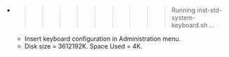 * >>>>>>>>> Running inst-std-system-keyboard.sh ...
  * Insert keyboard configuration in Administration menu.
  * Disk size = 3612192K. Space Used = 4K.
